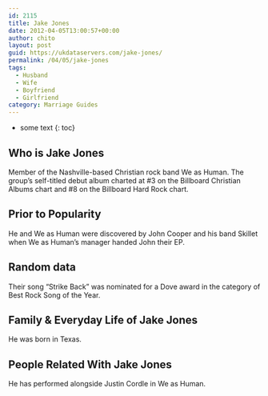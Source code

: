 ```yaml
---
id: 2115
title: Jake Jones
date: 2012-04-05T13:00:57+00:00
author: chito
layout: post
guid: https://ukdataservers.com/jake-jones/
permalink: /04/05/jake-jones
tags:
  - Husband
  - Wife
  - Boyfriend
  - Girlfriend
category: Marriage Guides
---
```


* some text
{: toc}


## Who is  Jake Jones
                  
                  
                  
Member of the Nashville-based Christian rock band We as Human. The group&#8217;s self-titled debut album charted at #3 on the Billboard Christian Albums chart and #8 on the Billboard Hard Rock chart.
                  
                
                
                
## Prior to Popularity 
                  
                  
                  
He and We as Human were discovered by John Cooper and his band Skillet when We as Human&#8217;s manager handed John their EP.
                  
                
                
                
## Random data 
                  
                  
                  
Their song &#8220;Strike Back&#8221; was nominated for a Dove award in the category of Best Rock Song of the Year.
                  
                
                
                
## Family & Everyday Life of Jake Jones
                  
                  
                  
He was born in Texas.
                  
                
                
                
## People Related With  Jake Jones
                  
                  
                  
He has performed alongside Justin Cordle in We as Human.
                  
                
              
            
          
          
          
    
    
  
